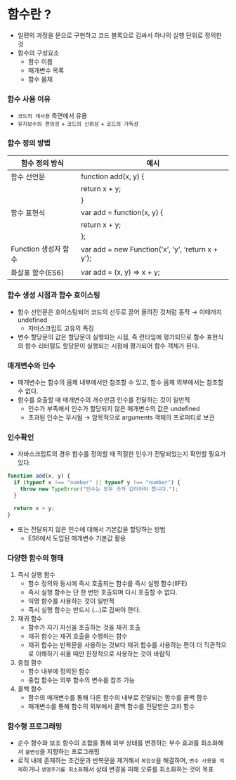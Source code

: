 # 함수란 ?

- 일련의 과정을 문으로 구현하고 코드 블록으로 감싸서 하나의 실행 단위로 정의한 것
- 함수의 구성요소
  - 함수 이름
  - 매개변수 목록
  - 함수 몸체

### 함수 사용 이유

- `코드의 재사용` 측면에서 유용
- `유지보수의 편의성` + `코드의 신뢰성` + `코드의 가독성`

### 함수 정의 방법

| 함수 정의 방식       | 예시                                              |
| -------------------- | ------------------------------------------------- |
| 함수 선언문          | function add(x, y) {                              |
|                      | return x + y;                                     |
|                      | }                                                 |
| 함수 표현식          | var add = function(x, y) {                        |
|                      | return x + y;                                     |
|                      | };                                                |
| Function 생성자 함수 | var add = new Function(’x’, ‘y’, ‘return x + y’); |
| 화살표 함수(ES6)     | var add = (x, y) ⇒ x + y;                         |

### 함수 생성 시점과 함수 호이스팅

- 함수 선언문은 호이스팅되어 코드의 선두로 끌어 올려진 것처럼 동작 → 이때까지 undefined
  - 자바스크립트 고유의 특징
- 변수 할당문의 값은 할당문이 실행되는 시점, 즉 런타임에 평가되므로 함수 표현식의 함수 리터럴도 할당문이 실행되는 시점에 평가되어 함수 객체가 된다.

### 매개변수와 인수

- 매개변수는 함수의 몸체 내부에서만 참조할 수 있고, 함수 몸체 외부에서는 참조할 수 없다.
- 함수를 호출할 때 매개변수의 개수만큼 인수를 전달하는 것이 일반적
  - 인수가 부족해서 인수가 할당되지 않은 매개변수의 값은 undefined
  - 초과된 인수는 무시됨 → 암묵적으로 arguments 객체의 프로퍼티로 보관

### 인수확인

- 자바스크립트의 경우 함수를 정의할 때 적절한 인수가 전달되었는지 확인할 필요가 있다.

```jsx
function add(x, y) {
  if (typeof x !== "number" || typeof y !== "number") {
    throw new TypeError("인수는 모두 숫자 값이어야 합니다.");
  }

  return x + y;
}
```

- 또는 전달되지 않은 인수에 대해서 기본값을 할당하는 방법
  - ES6에서 도입된 매개변수 기본값 활용

### 다양한 함수의 형태

1. 즉시 실행 함수
   - 함수 정의와 동시에 즉시 호출되는 함수를 즉시 실행 함수(IIFE)
   - 즉시 실행 함수는 단 한 번만 호출되며 다시 호출할 수 없다.
   - 익명 함수를 사용하는 것이 일반적
   - 즉시 실행 함수는 반드시 (…)로 감싸야 한다.
2. 재귀 함수
   - 함수가 자기 자신을 호출하는 것을 재귀 호출
   - 재귀 함수는 재귀 호출을 수행하는 함수
   - 재귀 함수는 반복문을 사용하는 것보다 재귀 함수를 사용하는 편이 더 직관적으로 이해하기 쉬울 때만 한정적으로 사용하는 것이 바람직
3. 중첩 함수
   - 함수 내부에 정의된 함수
   - 중첩 함수는 외부 함수의 변수를 참조 가능
4. 콜백 함수
   - 함수의 매개변수를 통해 다른 함수의 내부로 전달되는 함수를 콜백 함수
   - 매개변수를 통해 함수의 외부에서 콜백 함수를 전달받은 고차 함수

### 함수형 프로그래밍

- 순수 함수와 보조 함수의 조합을 통해 외부 상태를 변경하는 부수 효과를 최소화해서 `불변성`을 지향하는 프로그래밍
- 로직 내에 존재하는 조건문과 반복문을 제거해서 `복잡성`을 해결하며, `변수 사용을 억제`하거나 `생명주기를 최소화`해서 상태 변경을 피해 오류를 최소화하는 것이 목표
